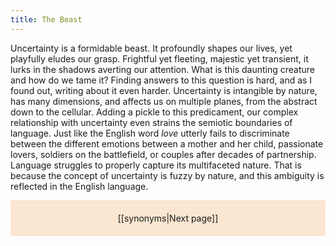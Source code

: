 ```yaml
---
title: The Beast
---
```

Uncertainty is a formidable beast. It profoundly shapes our lives, yet playfully eludes our grasp. Frightful yet fleeting, majestic yet transient, it lurks in the shadows averting our attention. What is this daunting creature and how do we tame it? Finding answers to this question is hard, and as I found out, writing about it even harder. Uncertainty is intangible by nature, has many dimensions, and affects us on multiple planes, from the abstract down to the cellular. Adding a pickle to this predicament, our complex relationship with uncertainty even strains the semiotic boundaries of language. Just like the English word _love_ utterly fails to discriminate between the different emotions between a mother and her child, passionate lovers, soldiers on the battlefield, or couples after decades of partnership. Language struggles to properly capture its multifaceted nature. That is because the concept of uncertainty is fuzzy by nature, and this ambiguity is reflected in the English language.


<p style="text-align: center; background-color: #fae6d1; padding: 20px">[[synonyms|Next page]]</p>
